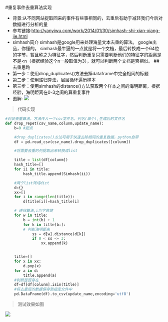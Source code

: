 #重复事件去重算法实现
- 背景:从不同网站捉取回来的事件有些事相同的，去重后有助于减轻我们今后对数据进行分析的量
- 参考链接:http://yanyiwu.com/work/2014/01/30/simhash-shi-xian-xiang-jie.html
- simhash简介
  simhash是google用来处理海量文本去重的算法。 google出品，你懂的。 simhash最牛逼的一点就是将一个文档，最后转换成一个64位的字节，暂且称之为特征字，然后判断重复只需要判断他们的特征字的距离是不是<n（根据经验这个n一般取值为3），就可以判断两个文档是否相似。
##去重思路
- 第一步：使用drop_duplicates()方法去掉dataframe中完全相同的标题
- 第二步：使用递归算法，层层循环遍历样本
- 第三步：使用simhash的distance()方法获取两个样本之间的海明距离，根据经验，海明距离在0-3之间的算重复事件
- 图解:
   ![](./_image/2017-06-16-15-18-08.jpg)



>代码实现
```python
#封装去重算法，方法传入一个csv文件名，列名(单个),生成后的文件名
def drop_repet(csv_name,colunm,update_name):
    b=0 #起点

    #drop_duplicates()方法可用于快速去除相同的重复数据，python自带
    df = pd.read_csv(csv_name).drop_duplicates([colunm])

    #将需要去重的列提取出来转换成list

    title = list(df[colunm])
    hash_title=[]
    for ii in title:
        hash_title.append(Simhash(ii))

    #两个list转成dict
    d={}
    xx=[]
    for i in range(len(title)):
        d[title[i]]=hash_title[i]

    # 递归算法,i为字典键
    for w in title:
        b = int(b) + 1
        for k in title[b:]:
        # 判断海明距离
            ss = d[w].distance(d[k])
            if 0 < ss <= 3:
                xx.append(k)


    title=[]
    for x in xx:
        d.pop(x)
    for a in d:
        title.append(a)
    #判断是否存在
    df=df[df[colunm].isin(title)]
    #将去重后的数据保存到指定文件中
    pd.DataFrame(df).to_csv(update_name,encoding='utf8')
```
> 测试效果如图

![](./_image/QQ截图20170616154511.jpg)
